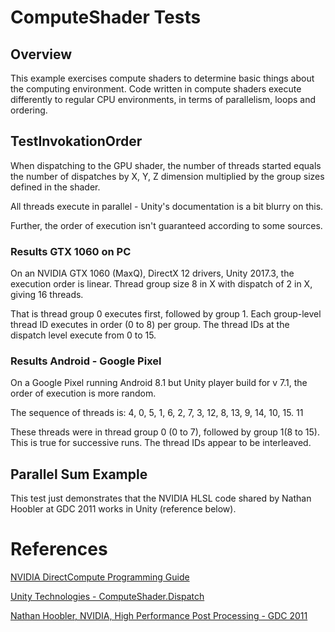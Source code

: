 # ComputeShader Tests

## Overview
This example exercises compute shaders to determine basic things about the computing environment. Code written in compute shaders execute differently to regular CPU environments, in terms of parallelism, loops and ordering.

## TestInvokationOrder
When dispatching to the GPU shader, the number of threads started equals the number of dispatches by X, Y, Z dimension multiplied by the group sizes defined in the shader.

All threads execute in parallel - Unity's documentation is a bit blurry on this.

Further, the order of execution isn't guaranteed according to some sources.

### Results GTX 1060 on PC

On an NVIDIA GTX 1060 (MaxQ), DirectX 12 drivers, Unity 2017.3, the execution order is linear. Thread group size 8 in X with dispatch of 2 in X, giving 16 threads.

That is thread group 0 executes first, followed by group 1.
Each group-level thread ID executes in order (0 to 8) per group.
The thread IDs at the dispatch level execute from 0 to 15.

### Results Android - Google Pixel
On a Google Pixel running Android 8.1 but Unity player build for v 7.1, the order of execution is more random.

The sequence of threads is:
4, 0, 5, 1, 6, 2, 7, 3, 12, 8, 13, 9, 14, 10, 15. 11

These threads were in thread group 0 (0 to 7), followed by group 1(8 to 15). This is true for successive runs. The thread IDs appear to be interleaved.

## Parallel Sum Example
This test just demonstrates that the NVIDIA HLSL code shared by Nathan Hoobler at GDC 2011 works in Unity (reference below).


# References
[NVIDIA DirectCompute Programming Guide](http://developer.download.nvidia.com/compute/DevZone/docs/html/DirectCompute/doc/DirectCompute_Programming_Guide.pdf)

[Unity Technologies - ComputeShader.Dispatch](https://docs.unity3d.com/ScriptReference/ComputeShader.Dispatch.html)

[Nathan Hoobler, NVIDIA, High Performance Post Processing - GDC 2011](http://www.nvidia.com/content/PDF/GDC2011/Nathan_Hoobler.pdf)

